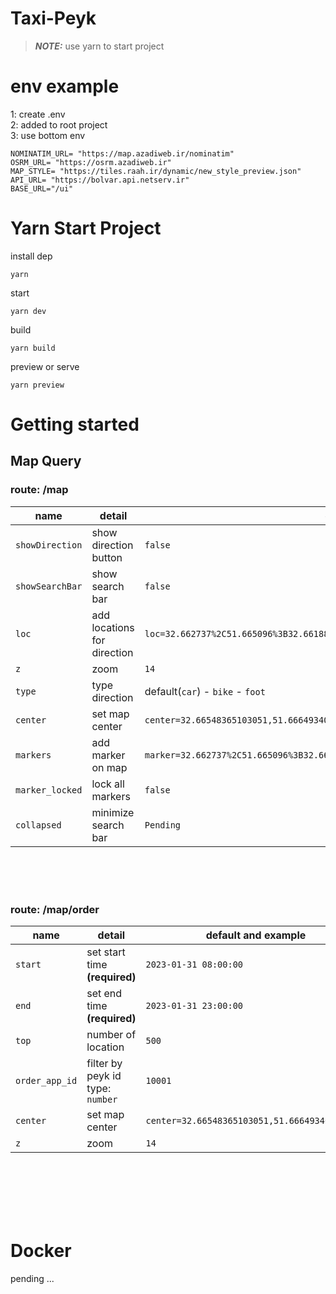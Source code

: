 # Taxi-Peyk

>**_NOTE:_**  use yarn to start project

# env example
1: create .env
<br/>
2: added to root project
<br/>
3: use bottom env 
```
NOMINATIM_URL= "https://map.azadiweb.ir/nominatim"
OSRM_URL= "https://osrm.azadiweb.ir"
MAP_STYLE= "https://tiles.raah.ir/dynamic/new_style_preview.json"
API_URL= "https://bolvar.api.netserv.ir"
BASE_URL="/ui"
```

# Yarn Start Project 
 

install dep
```
yarn
```
start
```
yarn dev
```
build
```
yarn build
```
preview or serve
```
yarn preview
```


<!-- 
# Npm Start Project 
 

install dep
```
npm i
```
start
```
npm run  dev
```
build
```
npm run  build
```
preview or serve
```
npm run preview
``` -->

# Getting started

## Map Query

### route: **/map**

| name     | detail      | default and example  
| ------------- | ------------- | --------  |
| `showDirection`| show direction button      | `false`   |
| `showSearchBar`| show search bar       | `false`   |
| `loc`          | add locations for direction | `loc=32.662737%2C51.665096%3B32.66188%2C51.665723%3B32.66548365103051,51.666493402459196`   |
| `z`| zoom      | `14`   |
| `type`| type direction      | default(`car`) - `bike` - `foot`   |
| `center`| set map center      | `center=32.66548365103051,51.666493402459196`   |
| `markers`| add marker on map       | `marker=32.662737%2C51.665096%3B32.66188%2C51.665723%3B32.66548365103051,51.666493402459196`   |
| `marker_locked`| lock all markers      | `false`   |
| `collapsed`| minimize search bar       | `Pending`   |

<br><br><br>

### route: **/map/order**

| name     | detail      | default and example  
| ------------- | ------------- | --------  |
| `start`| set start time **(required)**    | `2023-01-31 08:00:00`   |
| `end`  | set end time **(required)**      | `2023-01-31 23:00:00`   |
| `top`  | number of location               | `500`   |
| `order_app_id`| filter by peyk id type: `number`        | `10001`   |
| `center`| set map center      | `center=32.66548365103051,51.666493402459196`   |
| `z`     |  zoom               | `14`                                |
<br><br><br><br><br>
# Docker 

pending ...